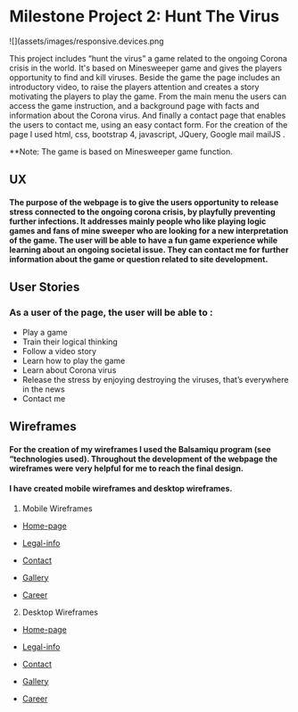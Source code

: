 # Milestone Project 2: Hunt The Virus 


![](assets/images/responsive.devices.png

This project includes “hunt the virus” a game related to the ongoing Corona crisis in the world. It's based on Minesweeper game and gives the players opportunity to find and kill viruses. Beside the game the page includes an introductory video, to raise the players attention and creates a story motivating the players to play the game. 
From the main menu the users can access the game instruction, and a background page with facts and information about the  Corona virus. And finally a contact page that enables the users to contact me, using an easy contact form. 
For the creation of the page I used html, css, bootstrap 4, javascript, JQuery, Google mail mailJS . 

 
 **Note: The game is based on Minesweeper game function. 

## UX

#### The purpose of the webpage is to give the users opportunity to release stress connected to the ongoing corona crisis, by playfully preventing further infections. It addresses mainly people who like playing logic games and fans of mine sweeper who are looking for a new interpretation of the game.  The user will be able to have a fun game experience while learning about  an ongoing societal issue. They can contact me for further information about the game or question related to site development.






## User Stories 

### As a user of the page, the user will be able to :

- Play a game
- Train their logical thinking
- Follow a video story
- Learn how to play the game
- Learn about Corona virus
- Release the stress by enjoying destroying the viruses, that’s everywhere in the news
- Contact me




## Wireframes
#### For the creation of my wireframes I used the Balsamiqu program (see “technologies used). Throughout the development of the webpage the wireframes were very helpful for me to reach the final design.
#### I have created mobile wireframes and desktop wireframes.

1. Mobile Wireframes

- [Home-page](https://github.com/LaiMo2020/MS1/blob/master/assets/images/wireframe/MS-1_Homepage-phone.png)

- [Legal-info](https://github.com/LaiMo2020/MS1/blob/master/assets/images/wireframe/MS-1_legalinfo-phone.png)

- [Contact](https://github.com/LaiMo2020/MS1/blob/master/assets/images/wireframe/MS-1_Contact-phone.png)
- [Gallery](https://github.com/LaiMo2020/MS1/blob/master/assets/images/wireframe/MS-1_project-phone.png)
- [Career](https://github.com/LaiMo2020/MS1/blob/master/assets/images/wireframe/MS-1_Career-phone.png)



2. Desktop Wireframes 

- [Home-page](https://github.com/LaiMo2020/MS1/blob/master/assets/images/wireframe/MS-1_Homepage.png)

- [Legal-info](https://github.com/LaiMo2020/MS1/blob/master/assets/images/wireframe/MS-1_Legal-info.png)

- [Contact](https://github.com/LaiMo2020/MS1/blob/master/assets/images/wireframe/MS-1_contact.png)

- [Gallery](https://github.com/LaiMo2020/MS1/blob/master/assets/images/wireframe/MS-1_Project.png)

- [Career](https://github.com/LaiMo2020/MS1/blob/master/assets/images/wireframe/MS-1_career.png)





